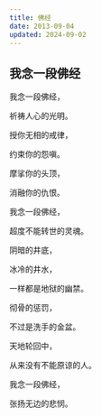 ```yaml
---
title: 佛经
date: 2013-09-04
updated: 2024-09-02
---
```


## 我念一段佛经 ##

我念一段佛经，

祈祷人心的光明。

授你无相的戒律，

约束你的怨嗔。

摩挲你的头顶，

消融你的仇恨。


我念一段佛经，

超度不能转世的灵魂。

阴暗的井底，

冰冷的井水，

一样都是地狱的幽禁。

彻骨的惩罚，

不过是洗手的金盆。

天地轮回中，

从来没有不能原谅的人。


我念一段佛经，

张扬无边的悲悯。